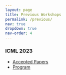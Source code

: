 ```yaml
---
layout: page
title: Previous Workshops
permalink: /previous/
nav: true
dropdown: true
nav-order: 4
---
```


### ICML 2023
- [Accepted Papers](/23/accepted/)
- [Program](/23/program/)